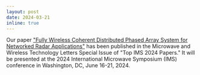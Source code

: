 ```yaml
---
layout: post
date: 2024-03-21
inline: true
---
```


Our paper ["Fully Wireless Coherent Distributed Phased Array System for Networked Radar Applications"](https://doi.org/10.1109/LMWT.2024.3375085) has been published in the Microwave and Wireless Technology Letters Special Issue of "Top IMS 2024 Papers."  It will be presented at the 2024 International Microwave Symposium (IMS) conference in Washington, DC, June 16-21, 2024.